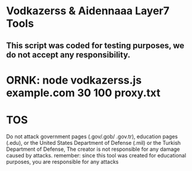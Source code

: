 # Vodkazerss & Aidennaaa Layer7 Tools

## This script was coded for testing purposes, we do not accept any responsibility.

# ORNK: node vodkazerss.js example.com 30 100 proxy.txt

# TOS 
Do not attack government pages (.gov/.gob/ .gov.tr), education pages (.edu), or the United States Department of Defense (.mil) or the Turkish Department of Defense,
The creator is not responsible for any damage caused by attacks.
remember: since this tool was created for educational purposes, you are responsible for any attacks
